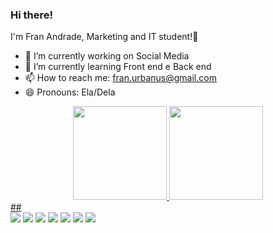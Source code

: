 ### Hi there!
I'm Fran Andrade, Marketing and IT student!👋


- 🔭 I’m currently working on Social Media
- 🌱 I’m currently learning Front end e Back end
- 📫 How to reach me: fran.urbanus@gmail.com
- 😄 Pronouns: Ela/Dela

<div align="center">
  <a href="https://github.com/Fra-Andrade">
  <img height="150em" src="https://github-readme-stats.vercel.app/api?username=Fran-Andrade&show_icons=true&theme=dracula&include_all_commits=true&count_private=true"/>
  <img height="150em" src="https://github-readme-stats.vercel.app/api/top-langs/?username=Fran-Andrade&layout=compact&langs_count=7&theme=dracula"/>
</div>
##
<div> 
  <a href="https://www.youtube.com/channel/UCnUMy5PSzL-u9xUf4PD0Pzw" target="_blank"><img src="https://img.shields.io/badge/YouTube-FF0000?style=for-the-badge&logo=youtube&logoColor=white" target="_blank"></a>
  <a href="https://www.instagram.com/sou_eu_fran/" target="_blank"><img src="https://img.shields.io/badge/-Instagram-%23E4405F?style=for-the-badge&logo=instagram&logoColor=white" target="_blank"></a>
 	<a href="https://www.twitch.tv/soueufran" target="_blank"><img src="https://img.shields.io/badge/Twitch-9146FF?style=for-the-badge&logo=twitch&logoColor=white" target="_blank"></a>
 <a href="https://discord.gg/FranAndrade#1507" target="_blank"><img src="https://img.shields.io/badge/Discord-7289DA?style=for-the-badge&logo=discord&logoColor=white" target="_blank"></a> 
  <a href = "mailto:fran.urbanus@gmail.com"><img src="https://img.shields.io/badge/-Gmail-%23333?style=for-the-badge&logo=gmail&logoColor=white" target="_blank"></a>
  <a href="https://www.linkedin.com/in/franciely-andrade-2925a7119" target="_blank"><img src="https://img.shields.io/badge/-LinkedIn-%230077B5?style=for-the-badge&logo=linkedin&logoColor=white" target="_blank"></a> 
 <a href="[https://www.linkedin.com/in/franciely-andrade-2925a7119](https://twitter.com/FranAnd74095829)" target="_blank"><img src="https://img.shields.io/badge/Twitter-1DA1F2?style=for-the-badge&logo=twitter&logoColor=white" target="_blank"></a> 

</div>


